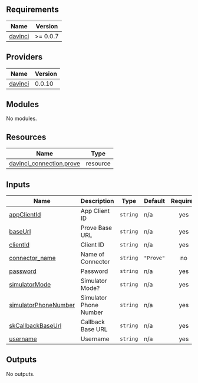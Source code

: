 <!-- BEGIN_TF_DOCS -->
## Requirements

| Name | Version |
|------|---------|
| <a name="requirement_davinci"></a> [davinci](#requirement\_davinci) | >= 0.0.7 |

## Providers

| Name | Version |
|------|---------|
| <a name="provider_davinci"></a> [davinci](#provider\_davinci) | 0.0.10 |

## Modules

No modules.

## Resources

| Name | Type |
|------|------|
| [davinci_connection.prove](https://registry.terraform.io/providers/samir-gandhi/davinci/latest/docs/resources/connection) | resource |

## Inputs

| Name | Description | Type | Default | Required |
|------|-------------|------|---------|:--------:|
| <a name="input_appClientId"></a> [appClientId](#input\_appClientId) | App Client ID | `string` | n/a | yes |
| <a name="input_baseUrl"></a> [baseUrl](#input\_baseUrl) | Prove Base URL | `string` | n/a | yes |
| <a name="input_clientId"></a> [clientId](#input\_clientId) | Client ID | `string` | n/a | yes |
| <a name="input_connector_name"></a> [connector\_name](#input\_connector\_name) | Name of Connector | `string` | `"Prove"` | no |
| <a name="input_password"></a> [password](#input\_password) | Password | `string` | n/a | yes |
| <a name="input_simulatorMode"></a> [simulatorMode](#input\_simulatorMode) | Simulator Mode? | `string` | n/a | yes |
| <a name="input_simulatorPhoneNumber"></a> [simulatorPhoneNumber](#input\_simulatorPhoneNumber) | Simulator Phone Number | `string` | n/a | yes |
| <a name="input_skCallbackBaseUrl"></a> [skCallbackBaseUrl](#input\_skCallbackBaseUrl) | Callback Base URL | `string` | n/a | yes |
| <a name="input_username"></a> [username](#input\_username) | Username | `string` | n/a | yes |

## Outputs

No outputs.
<!-- END_TF_DOCS -->